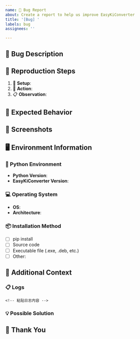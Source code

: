 ```yaml
---
name: 🐞 Bug Report
about: Create a report to help us improve EasyKiConverter
title: '[Bug] '
labels: bug
assignees: ''

---
```


<!-- 
感谢您花时间报告bug！您的反馈对我们非常重要。
Thank you for taking the time to report a bug! Your feedback is very important to us.
-->

## 🐞 Bug Description
<!-- 清晰简洁地描述bug是什么 -->
<!-- A clear and concise description of what the bug is -->

## 🧪 Reproduction Steps
<!-- 请提供重现此bug的步骤 -->
<!-- Please provide the steps to reproduce this bug -->

1. 🔧 **Setup**: <!-- 描述您的环境设置 -->
2. 🚀 **Action**: <!-- 描述您执行的操作 -->
3. 📋 **Observation**: <!-- 描述您观察到的现象 -->

## 🎯 Expected Behavior
<!-- 清晰简洁地描述您期望发生的事情 -->
<!-- A clear and concise description of what you expected to happen -->

## 📸 Screenshots
<!-- 如果适用，请添加截图来帮助解释您的问题 -->
<!-- If applicable, add screenshots to help explain your problem -->
<!-- 您可以拖拽图片到此处来上传 -->

## 🖥️ Environment Information
<!-- 请填写以下环境信息 -->
<!-- Please complete the following information -->

### 🐍 Python Environment
- **Python Version**: <!-- 例如: 3.8.10 -->
- **EasyKiConverter Version**: <!-- 例如: 1.2.0 -->

### 💻 Operating System
- **OS**: <!-- 例如: Windows 10, Ubuntu 20.04, macOS 12.0 -->
- **Architecture**: <!-- 例如: x64, ARM64 -->

### 📦 Installation Method
<!-- 请选择您的安装方式 -->
<!-- Please select your installation method -->
- [ ] pip install
- [ ] Source code
- [ ] Executable file (.exe, .deb, etc.)
- [ ] Other: <!-- 请说明 -->

## 📝 Additional Context
<!-- 在此处添加关于问题的任何其他上下文 -->
<!-- Add any other context about the problem here -->

### 📋 Logs
<!-- 如果有相关日志，请粘贴在这里 -->
<!-- If there are relevant logs, please paste them here -->

```
<!-- 粘贴日志内容 -->
```

### 💡 Possible Solution
<!-- 如果您有解决此问题的想法，请在此描述 -->
<!-- If you have any ideas on how to solve this issue, please describe them here -->

## 🙏 Thank You
<!-- 感谢您的报告！我们将尽快处理此问题。 -->
<!-- Thank you for your report! We will address this issue as soon as possible. -->